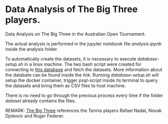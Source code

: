 # Data Analysis of The Big Three players.

Data Analysis on The Big Three in the Australian Open Tournament.

The actual analysis is performed in the jupyter notebook file *analysis.ipynb* inside the analysis folder. 

To automatically create the datasets, it is necessary to execute *database-setup.sh* in a linux machine. The two bash script were created for connecting to [this database](https://hub.docker.com/r/mcekovic/uts-database) and fetch the datasets. More information about the databate can be found inside the link. Running *database-setup.sh* will setup the docker container, trigger *psql-script* inside its terminal to query the datasets and bring them as CSV files to host machine.

There is no need to go through the previous process every time if the folder *dataset* already contains the files.

REMARK: [The Big Three](https://en.wikipedia.org/wiki/Big_Three_(tennis)) references the Tennis players Rafael Nadal, Novak Djokovic and Roger Federer.
